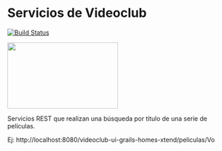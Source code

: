 # Servicios de Videoclub

[![Build Status](https://travis-ci.org/uqbar-project/eg-videoclub-xtrest.svg?branch=master)](https://travis-ci.org/uqbar-project/eg-videoclub-xtrest)

<img src="https://cloud.githubusercontent.com/assets/4549002/17750306/2905c3ba-6498-11e6-9593-5676ae43fc51.png" height="150" width="250"/>

Servicios REST que realizan una búsqueda por título de una serie de películas.

Ej: http://localhost:8080/videoclub-ui-grails-homes-xtend/peliculas/Vo
